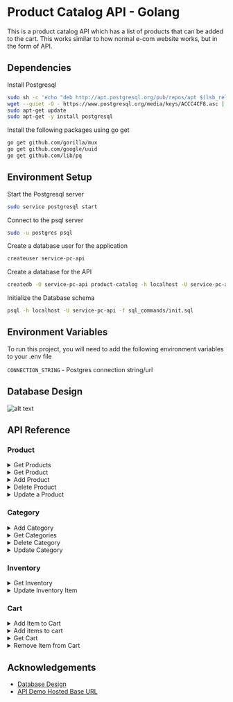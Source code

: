 # Product Catalog API - Golang

This is a product catalog API which has a list of products that can be added to the cart.
This works similar to how normal e-com website works, but in the form of API.

## Dependencies

Install Postgresql

```bash
sudo sh -c 'echo "deb http://apt.postgresql.org/pub/repos/apt $(lsb_release -cs)-pgdg main" > /etc/apt/sources.list.d/pgdg.list'
wget --quiet -O - https://www.postgresql.org/media/keys/ACCC4CF8.asc | sudo apt-key add -
sudo apt-get update
sudo apt-get -y install postgresql
```

Install the following packages using go get

```bash
go get github.com/gorilla/mux
go get github.com/google/uuid
go get github.com/lib/pq
```

## Environment Setup

Start the Postgresql server

```bash
sudo service postgresql start
```

Connect to the psql server

```bash
sudo -u postgres psql
```

Create a database user for the application

```bash
createuser service-pc-api
```

Create a database for the API

```bash
createdb -O service-pc-api product-catalog -h localhost -U service-pc-api
```

Initialize the Database schema

```bash
psql -h localhost -U service-pc-api -f sql_commands/init.sql
```

## Environment Variables

To run this project, you will need to add the following environment variables to your .env file

`CONNECTION_STRING` - Postgres connection string/url

## Database Design

![alt text](https://imgur.com/p4EyQnJ.png)

## API Reference

### Product

<!--Get Products-->
<details>
<summary>Get Products</summary>
<br>

Sends the list of all products in an array

```http
GET /products
```

#### Query Parameters

| Field            | Type  | Description                     |
| :--------------- | :---- | :------------------------------ |
| `page`           | `int` | **Optional**. Default Value: 1  |
| `items_per_page` | `int` | **Optional**. Default Value: 20 |

</details>

<!--Get Product-->
<details>
<summary>Get Product</summary>
<br>

Sends a single product referenced by `id`

```http
GET /product/${id}
```

</details>

<!--Add Product-->
<details>
<summary>Add Product</summary>
<br>

Adds a product to the database

```http
POST /product
```

#### Request Body

| Field           | Type     | Description                                      |
| :-------------- | :------- | :----------------------------------------------- |
| `product_id`    | `int`    | **Required**. ID of the product.                 |
| `name`          | `int`    | **Required**. The name of the product.           |
| `specification` | `JSON`   | **Required**. The Specifications of the product. |
| `sku`           | `string` | **Required**. The product's category ID (FK).    |
| `category_id`   | `int`    | **Required**. The name of the product.           |
| `price`         | `float`  | **Required**. The product's price                |

</details>

<!--Delete Product-->
<details>
<summary>Delete Product</summary>
<br>

Deletes a product from the database referenced by the `id`

```http
DELETE /product/${id}
```

</details>

<!--Update Product-->
<details>
<summary>Update a Product</summary>
<br>

Updates a product in the database referenced by `id`

```http
PUT /product/${id}
```

#### Request Body

| Field           | Type     | Description                                      |
| :-------------- | :------- | :----------------------------------------------- |
| `product_id`    | `int`    | **Optional**. ID of the product.                 |
| `name`          | `int`    | **Optional**. The name of the product.           |
| `specification` | `JSON`   | **Optional**. The Specifications of the product. |
| `sku`           | `string` | **Optional**. The product's category ID (FK).    |
| `category_id`   | `int`    | **Optional**. The name of the product.           |
| `price`         | `float`  | **Optional**. The product's price                |

**Note:** `product_id` cannot be updated.

</details>

### Category

<!--Add Category-->
<details>
<summary>Add Category</summary>
<br>

Adds a new category to the database

```http
POST /category
```

#### Request Body

| Field         | Type     | Description                               |
| :------------ | :------- | :---------------------------------------- |
| `category_id` | `int`    | **Required**. Unique ID for the Category. |
| `name`        | `string` | **Required**. The name of the category.   |

</details>

<!--Get Categories-->
<details>
<summary>Get Categories</summary>
<br>

Get an array of all Categories

```http
GET /categories
```

</details>

<!--Delete Category-->
<details>
<summary>Delete Category</summary>
<br>

Deletes a category from the database referenced by `id`

```http
DELETE /category/${id}
```

</details>

<!--Update Category-->
<details>
<summary>Update Category</summary>
<br>

Update the category field referenced by `id`

```http
PUT /category/${id}
```

</details>

### Inventory

<!--Get Inventory-->
<details>
<summary>Get Inventory</summary>
<br>

View the current stock in inventory

```http
GET /inventory
```

</details>

<!--Update Inventory Item-->
<details>
<summary>Update Inventory Item</summary>
<br>

Add/Update the inventory.

```http
POST /inventory
```

#### Request Body: JSON

| Field        | Type  | Description                                             |
| :----------- | :---- | :------------------------------------------------------ |
| `product_id` | `int` | **Required**. Product ID to update/update in inventory. |
| `quantity`   | `int` | **Required**. The quantity to update/update             |

</details>

### Cart

<!--Add Item to Cart-->
<details>
<summary>Add Item to Cart</summary>
<br>

Add new item or increase existing quantity.

```http
POST /additemtocart
```

#### Query Parameters:

| Field | Type     | Description                                                         |
| :---- | :------- | :------------------------------------------------------------------ |
| `ref` | `string` | **Optional**. Cart Reference ID. New cart is created if not passed. |

#### Request Body:

| Field        | Type  | Description                                  |
| :----------- | :---- | :------------------------------------------- |
| `product_id` | `int` | **Required**. Product ID                     |
| `quantity`   | `int` | **Required**. Quantity of the product to add |

</details>

<!--Add items to cart-->
<details>
<summary>Add items to cart</summary>
<br>

Add new **items** or increase existing quantity.

```http
POST /additemstocart
```

#### Query Parameters:

| Field | Type     | Description                     |
| :---- | :------- | :------------------------------ |
| `ref` | `string` | **Required**. Cart Reference ID |

#### Request Body

Array of JSON of structure:

| Field        | Type  | Description                                  |
| :----------- | :---- | :------------------------------------------- |
| `product_id` | `int` | **Required**. Product ID                     |
| `quantity`   | `int` | **Required**. Quantity of the product to add |

</details>

<!--Get Cart-->
<details>
<summary>Get Cart</summary>
<br>

Get the cart referenced by `ref`

```http
GET /cart
```

#### Query Parameters:

| Field | Type     | Description                     |
| :---- | :------- | :------------------------------ |
| `ref` | `string` | **Required**. Cart Reference ID |

</details>

<!--Remove Item from Cart-->
<details>
<summary>Remove Item from Cart</summary>
<br>

Remove a Product ID from a cart referenced by

```http
DELETE /removeitemfromcart
```

#### Query Parameters:

| Field | Type     | Description                      |
| :---- | :------- | :------------------------------- |
| `ref` | `string` | **Required**. Cart Reference ID. |

#### Request Body:

| Field        | Type  | Description                                     |
| :----------- | :---- | :---------------------------------------------- |
| `product_id` | `int` | **Required**. Product ID                        |
| `quantity`   | `int` | **Required**. Quantity of the product to remove |

</details>

## Acknowledgements

- [Database Design](https://app.diagrams.net/#G1YuY3PY67Qg_d9O4dic71VcaWJdOD_obM)
- [API Demo Hosted Base URL](https://product-catalog-api.subramanyamr.repl.co)
